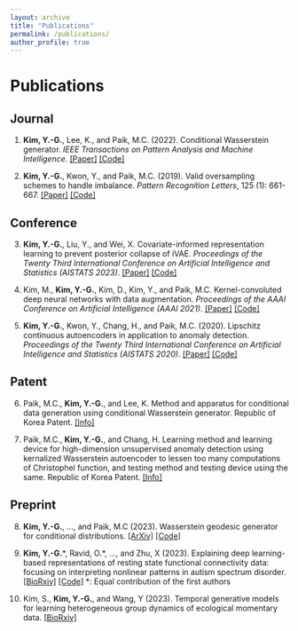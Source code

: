 ```yaml
---
layout: archive
title: "Publications"
permalink: /publications/
author_profile: true
---
```


Publications
======

## Journal
1. **Kim, Y.-G.**, Lee, K., and Paik, M.C. (2022). Conditional Wasserstein generator. *IEEE Transactions on Pattern Analysis and Machine Intelligence*. [[Paper]](https://ieeexplore.ieee.org/abstract/document/9944913) [[Code]](https://github.com/kyg0910/Conditional-Wasserstein-Generator)

2. **Kim, Y.-G.**, Kwon, Y., and Paik, M.C. (2019). Valid oversampling schemes to handle imbalance. *Pattern Recognition Letters*, 125 (1): 661-667. [[Paper]](https://doi.org/10.1016/j.patrec.2019.07.006) [[Code]](https://github.com/ykwon0407/valid-oversample)

## Conference
3. **Kim, Y.-G.**, Liu, Y., and Wei, X. Covariate-informed representation learning to prevent posterior collapse of iVAE. *Proceedings of the Twenty Third International Conference on Artificial Intelligence and Statistics (AISTATS 2023)*. [[Paper]](https://proceedings.mlr.press/v206/kim23c/kim23c.pdf) [[Code]](https://github.com/kyg0910/CI-iVAE)

4. Kim, M., **Kim, Y.-G.**, Kim, D., Kim, Y., and Paik, M.C. Kernel-convoluted deep neural networks with data augmentation. *Proceedings of the AAAI Conference on Artificial Intelligence (AAAI 2021)*. [[Paper]](https://ojs.aaai.org/index.php/AAAI/article/view/16993) [[Code]](https://github.com/MJ1021/kcm-code)

5. **Kim, Y.-G.**, Kwon, Y., Chang, H., and Paik, M.C. (2020). Lipschitz continuous autoencoders in application to anomaly detection. *Proceedings of the Twenty Third International Conference on Artificial Intelligence and Statistics (AISTATS 2020)*. [[Paper]](http://proceedings.mlr.press/v108/kim20c.html) [[Code]](https://github.com/kyg0910/Lipschitz-Continuous-Autoencoders-in-Application-to-Anomaly-Detection)

## Patent
6. Paik, M.C., **Kim, Y.-G.**, and Lee, K. Method and apparatus for conditional data generation using conditional Wasserstein generator. Republic of Korea Patent. [[Info]](https://doi.org/10.8080/1020210105611)

7. Paik, M.C., **Kim, Y.-G.**, and Chang, H. Learning method and learning device for high-dimension unsupervised anomaly detection using kernalized Wasserstein autoencoder to lessen too many computations of Christophel function, and testing method and testing device using the same. Republic of Korea Patent. [[Info]](https://patents.google.com/patent/KR102202842B1/en)

## Preprint
8. **Kim, Y.-G.**, ..., and Paik, M.C (2023). Wasserstein geodesic generator for conditional distributions. [[ArXiv]](http://arxiv.org/abs/2308.10145) [[Code]](https://github.com/kyg0910/Wasserstein-Geodesic-Generator-for-Conditional-Distributions)

9. **Kim, Y.-G.**\*, Ravid, O.\*, ..., and Zhu, X (2023). Explaining deep learning-based representations of resting state functional connectivity data: focusing on interpreting nonlinear patterns in autism spectrum disorder. [[BioRxiv]](https://www.biorxiv.org/content/10.1101/2023.09.13.557591v1) [[Code]](https://github.com/kyg0910/Deep-Learning-Based-Representations-of-Resting-State-Functional-Connectivity-Data)
   *: Equal contribution of the first authors

10. Kim, S., **Kim, Y.-G.**, and Wang, Y (2023). Temporal generative models for learning heterogeneous group dynamics of ecological momentary data. [[BioRxiv]](https://www.biorxiv.org/content/10.1101/2023.09.13.557652v1)

